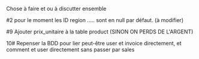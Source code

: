Chose à faire et ou à discutter ensemble

<!-- #1 Table Product : note_final mettre à null par défaut ? // Note_final && comment peuvent être null ! -->

#2 pour le moment les ID region ..... sont en null par défaut. (à modifier)

<!-- #3 Comment afficher la page d'accueil du site. (views/home/index.php)// Voir Homecontroller.php + définir le layout (Structuration du site suivant maquette). -->

<!-- #4 créer table promo avec id / nom_promo / date début / Date de fin /status_promo(en cours, terminée, à venir) -->

<!-- #5 Renommer Receipt en invoice pour les factures. -->

<!-- #6 commencer incrementation produit à 10 000 -->

<!-- #7 Modifier BDD ,Gout / Cepage / ASsociation à définir sous forme de booléen (List à fournir). + à push sur github. + mettre à jour en local -->

<!-- #8 Ajouter catégories pour les differents produits : Rouge / Blanc / Champagne / Coffret. -->

#9 Ajouter prix_unitaire à la table product (SINON ON PERDS DE L'ARGENT)

10# Repenser la BDD pour lier peut-être user et invoice directement, et comment et user directement sans passer par sales